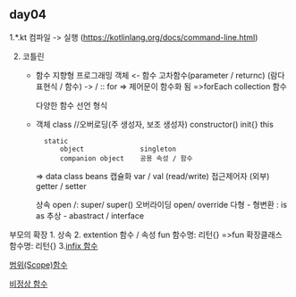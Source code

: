 ## day04
1.*.kt
    컴파일 -> 실행
    (https://kotlinlang.org/docs/command-line.html)

2. 코틀린
    - 함수 지향형 프로그래밍
        객체 <- 함수
        고차함수(parameter / returnc)
            (람다표현식 / 함수)
            -> / ::
        for => 제어문이 함수화 됨 =>forEach
            collection 함수
            
        다양한 함수 선언 형식

    - 객체
        class
            //오버로딩(주 생성자, 보조 생성자)
            constructor()
            init{}
            this

            static
                object              singleton
                companion object    공용 속성 / 함수

        => data class                  beans
        캡슐화
            var / val               (read/write)
            접근제어자                 (외부)
            getter / setter

        상속
            open /:
            super/ super()
            오버라이딩
                open/ override
            다형 
                - 형변환 : is as
            추상 
                - abastract / interface



부모의 확장
    1. 상속
    2. extention 함수 / 속성
        fun 함수명: 리턴{}
        =>fun 확장클래스 함수명: 리턴{}
    3.[infix 함수]("https://kotlinlang.org/docs/functions.html#infix-notation")

    
[범위(Scope)함수]("https://kotlinlang.org/docs/scope-functions.html#scope-functions.md")

[비정상 함수]("https://kotlinlang.org/docs/exceptions.htm")